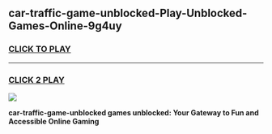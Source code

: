 
## car-traffic-game-unblocked-Play-Unblocked-Games-Online-9g4uy
<h3>
<a href="https://premium76.site?title=car-traffic-game-unblocked&ref=24A">CLICK TO PLAY</a></h3>
<hr>

<h3>
<a href="https://premium76.site?title=car-traffic-game-unblocked&ref=24A">CLICK 2 PLAY</a>
  
</h3>

<a href="https://premium76.site?title=car-traffic-game-unblocked&ref=24A"><img src="https://clearcache.store/games.png"></a>


**car-traffic-game-unblocked games unblocked: Your Gateway to Fun and Accessible Online Gaming**

